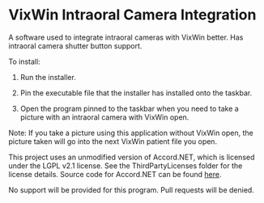 # VixWin Intraoral Camera Integration
A software used to integrate intraoral cameras with VixWin better. Has intraoral camera shutter button support.

To install:

1. Run the installer.

2. Pin the executable file that the installer has installed onto the taskbar.

3. Open the program pinned to the taskbar when you need to take a picture with an intraoral camera with VixWin open.

Note: If you take a picture using this application without VixWin open, the picture taken will go into the next VixWin patient file you open.

This project uses an unmodified version of Accord.NET, which is licensed under the LGPL v2.1 license. See the ThirdPartyLicenses folder for the license details. Source code for Accord.NET can be found [here](https://github.com/accord-net/framework).

No support will be provided for this program. Pull requests will be denied.
